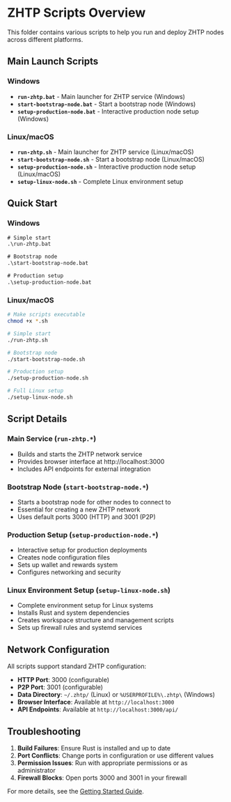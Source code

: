 # ZHTP Scripts Overview

This folder contains various scripts to help you run and deploy ZHTP nodes across different platforms.

## Main Launch Scripts

### Windows
- **`run-zhtp.bat`** - Main launcher for ZHTP service (Windows)
- **`start-bootstrap-node.bat`** - Start a bootstrap node (Windows)  
- **`setup-production-node.bat`** - Interactive production node setup (Windows)

### Linux/macOS
- **`run-zhtp.sh`** - Main launcher for ZHTP service (Linux/macOS)
- **`start-bootstrap-node.sh`** - Start a bootstrap node (Linux/macOS)
- **`setup-production-node.sh`** - Interactive production node setup (Linux/macOS)
- **`setup-linux-node.sh`** - Complete Linux environment setup

## Quick Start

### Windows
```cmd
# Simple start
.\run-zhtp.bat

# Bootstrap node
.\start-bootstrap-node.bat

# Production setup
.\setup-production-node.bat
```

### Linux/macOS
```bash
# Make scripts executable
chmod +x *.sh

# Simple start  
./run-zhtp.sh

# Bootstrap node
./start-bootstrap-node.sh

# Production setup
./setup-production-node.sh

# Full Linux setup
./setup-linux-node.sh
```

## Script Details

### Main Service (`run-zhtp.*`)
- Builds and starts the ZHTP network service
- Provides browser interface at http://localhost:3000
- Includes API endpoints for external integration

### Bootstrap Node (`start-bootstrap-node.*`)
- Starts a bootstrap node for other nodes to connect to
- Essential for creating a new ZHTP network
- Uses default ports 3000 (HTTP) and 3001 (P2P)

### Production Setup (`setup-production-node.*`)
- Interactive setup for production deployments
- Creates node configuration files
- Sets up wallet and rewards system
- Configures networking and security

### Linux Environment Setup (`setup-linux-node.sh`)
- Complete environment setup for Linux systems
- Installs Rust and system dependencies
- Creates workspace structure and management scripts
- Sets up firewall rules and systemd services

## Network Configuration

All scripts support standard ZHTP configuration:
- **HTTP Port**: 3000 (configurable)
- **P2P Port**: 3001 (configurable)  
- **Data Directory**: `~/.zhtp/` (Linux) or `%USERPROFILE%\.zhtp\` (Windows)
- **Browser Interface**: Available at `http://localhost:3000`
- **API Endpoints**: Available at `http://localhost:3000/api/`

## Troubleshooting

1. **Build Failures**: Ensure Rust is installed and up to date
2. **Port Conflicts**: Change ports in configuration or use different values
3. **Permission Issues**: Run with appropriate permissions or as administrator
4. **Firewall Blocks**: Open ports 3000 and 3001 in your firewall

For more details, see the [Getting Started Guide](docs/getting-started.md).

